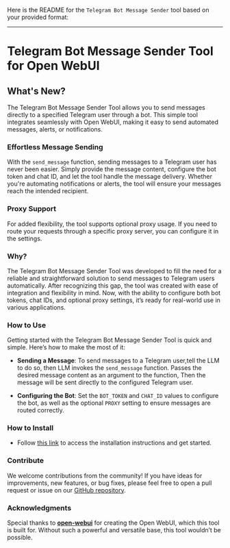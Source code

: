 Here is the README for the `Telegram Bot Message Sender` tool based on your provided format:

---

# Telegram Bot Message Sender Tool for Open WebUI

## **What's New?**

The Telegram Bot Message Sender Tool allows you to send messages directly to a specified Telegram user through a bot. This simple tool integrates seamlessly with Open WebUI, making it easy to send automated messages, alerts, or notifications.

### **Effortless Message Sending**

With the `send_message` function, sending messages to a Telegram user has never been easier. Simply provide the message content, configure the bot token and chat ID, and let the tool handle the message delivery. Whether you're automating notifications or alerts, the tool will ensure your messages reach the intended recipient.

### **Proxy Support**

For added flexibility, the tool supports optional proxy usage. If you need to route your requests through a specific proxy server, you can configure it in the settings.

### **Why?**

The Telegram Bot Message Sender Tool was developed to fill the need for a reliable and straightforward solution to send messages to Telegram users automatically. After recognizing this gap, the tool was created with ease of integration and flexibility in mind. Now, with the ability to configure both bot tokens, chat IDs, and optional proxy settings, it’s ready for real-world use in various applications.

### **How to Use**

Getting started with the Telegram Bot Message Sender Tool is quick and simple. Here’s how to make the most of it:

- **Sending a Message**: To send messages to a Telegram user,tell the LLM to do so, then LLM invokes the `send_message` function. Passes the desired message content as an argument to the function, Then the message will be sent directly to the configured Telegram user.

- **Configuring the Bot**: Set the `BOT_TOKEN` and `CHAT_ID` values to configure the bot, as well as the optional `PROXY` setting to ensure messages are routed correctly.

### **How to Install**

- Follow [this link](https://openwebui.com/t/mhio/telegram_message_sender) to access the installation instructions and get started.

### **Contribute**

We welcome contributions from the community! If you have ideas for improvements, new features, or bug fixes, please feel free to open a pull request or issue on our [GitHub repository](https://github.com/soymh/open-webui-stuff).

### **Acknowledgments**

Special thanks to **[open-webui](https://github.com/open-webui)** for creating the Open WebUI, which this tool is built for. Without such a powerful and versatile base, this tool wouldn’t be possible.
